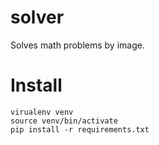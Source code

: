 solver
======

Solves math problems by image.

Install
=======

    virualenv venv
    source venv/bin/activate
    pip install -r requirements.txt
